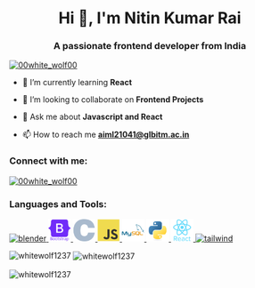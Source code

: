 <h1 align="center">Hi 👋, I'm Nitin Kumar Rai</h1>
<h3 align="center">A passionate frontend developer from India</h3>

<p align="left"> <a href="https://twitter.com/00white_wolf00" target="blank"><img src="https://img.shields.io/twitter/follow/00white_wolf00?logo=twitter&style=for-the-badge" alt="00white_wolf00" /></a> </p>

- 🌱 I’m currently learning **React**

- 👯 I’m looking to collaborate on **Frontend Projects**

- 💬 Ask me about **Javascript and React**

- 📫 How to reach me **aiml21041@glbitm.ac.in**

<h3 align="left">Connect with me:</h3>
<p align="left">
<a href="https://twitter.com/00white_wolf00" target="blank"><img align="center" src="https://raw.githubusercontent.com/rahuldkjain/github-profile-readme-generator/master/src/images/icons/Social/twitter.svg" alt="00white_wolf00" height="30" width="40" /></a>
</p>

<h3 align="left">Languages and Tools:</h3>
<p align="left"> <a href="https://www.blender.org/" target="_blank" rel="noreferrer"> <img src="https://download.blender.org/branding/community/blender_community_badge_white.svg" alt="blender" width="40" height="40"/> </a> <a href="https://getbootstrap.com" target="_blank" rel="noreferrer"> <img src="https://raw.githubusercontent.com/devicons/devicon/master/icons/bootstrap/bootstrap-plain-wordmark.svg" alt="bootstrap" width="40" height="40"/> </a> <a href="https://www.cprogramming.com/" target="_blank" rel="noreferrer"> <img src="https://raw.githubusercontent.com/devicons/devicon/master/icons/c/c-original.svg" alt="c" width="40" height="40"/> </a> <a href="https://developer.mozilla.org/en-US/docs/Web/JavaScript" target="_blank" rel="noreferrer"> <img src="https://raw.githubusercontent.com/devicons/devicon/master/icons/javascript/javascript-original.svg" alt="javascript" width="40" height="40"/> </a> <a href="https://www.mysql.com/" target="_blank" rel="noreferrer"> <img src="https://raw.githubusercontent.com/devicons/devicon/master/icons/mysql/mysql-original-wordmark.svg" alt="mysql" width="40" height="40"/> </a> <a href="https://www.python.org" target="_blank" rel="noreferrer"> <img src="https://raw.githubusercontent.com/devicons/devicon/master/icons/python/python-original.svg" alt="python" width="40" height="40"/> </a> <a href="https://reactjs.org/" target="_blank" rel="noreferrer"> <img src="https://raw.githubusercontent.com/devicons/devicon/master/icons/react/react-original-wordmark.svg" alt="react" width="40" height="40"/> </a> <a href="https://tailwindcss.com/" target="_blank" rel="noreferrer"> <img src="https://www.vectorlogo.zone/logos/tailwindcss/tailwindcss-icon.svg" alt="tailwind" width="40" height="40"/> </a> </p>

<p><img align="left" src="https://github-readme-stats.vercel.app/api/top-langs?username=whitewolf1237&show_icons=true&locale=en&layout=compact" alt="whitewolf1237" /></p>

<p>&nbsp;<img align="center" src="https://github-readme-stats.vercel.app/api?username=whitewolf1237&show_icons=true&locale=en" alt="whitewolf1237" /></p>

<p><img align="center" src="https://github-readme-streak-stats.herokuapp.com/?user=whitewolf1237&" alt="whitewolf1237" /></p>
